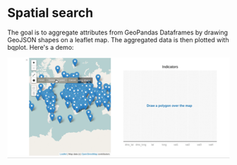# Spatial search

The goal is to aggregate attributes from GeoPandas Dataframes by drawing GeoJSON shapes on a leaflet map. The aggregated data is then plotted with bqplot. Here's a demo:


![alt text](../images/ui_demo.gif "Search by drawing")
